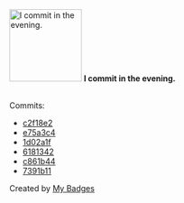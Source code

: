 <img src="https://github.com/my-badges/my-badges/blob/master/src/all-badges/time-of-commit/evening-commits.png?raw=true" alt="I commit in the evening." title="I commit in the evening." width="128">
<strong>I commit in the evening.</strong>
<br><br>

Commits:

- <a href="https://github.com/antonmedv/antonmedv/commit/c2f18e273d0b8d1589a39fd6bb00508453d95c53">c2f18e2</a>
- <a href="https://github.com/antonmedv/.github/commit/e75a3c49fb191659d437a979be24f61ff2ee97ac">e75a3c4</a>
- <a href="https://github.com/antonmedv/fx/commit/1d02a1fd3315552d925a5491b85fe3dea5b4f53c">1d02a1f</a>
- <a href="https://github.com/antonmedv/fx/commit/6181342e08e020047b31c17659014450ef855d1e">6181342</a>
- <a href="https://github.com/antonmedv/fx/commit/c861b448fd755b472082f27a6c189404b647534a">c861b44</a>
- <a href="https://github.com/antonmedv/fx/commit/7391b11e457ffd09626b06b39c8a3db97a805a8a">7391b11</a>


Created by <a href="https://github.com/my-badges/my-badges">My Badges</a>